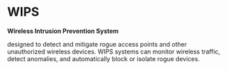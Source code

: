 # WIPS

**Wireless Intrusion Prevention System**

designed to detect and mitigate rogue access points and other unauthorized wireless devices. WIPS systems can monitor wireless traffic, detect anomalies, and automatically block or isolate rogue devices.
